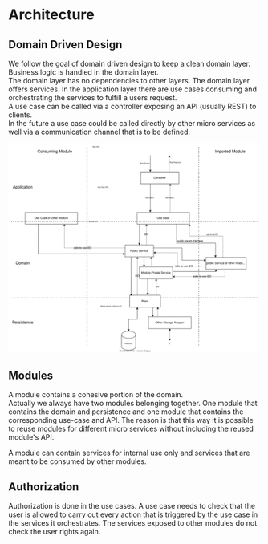 # Architecture

## Domain Driven Design

We follow the goal of domain driven design to keep a clean domain layer.<br>
Business logic is handled in the domain layer.<br>
The domain layer has no dependencies to other layers.
The domain layer offers services. In the application layer there are use cases consuming and orchestrating the services to fulfill a users request.<br>
A use case can be called via a controller exposing an API (usually REST) to clients.<br>
In the future a use case could be called directly by other micro services as well via a communication channel that is to be defined.

![Class Structure](./img/class-structure.svg)

## Modules

A module contains a cohesive portion of the domain. <br>
Actually we always have two modules belonging together. One module that contains the domain and persistence and one module that contains the corresponding use-case and API. The reason is that this way it is possible to reuse modules for different micro services without including the reused module's API.

A module can contain services for internal use only and services that are meant to be consumed by other modules.

## Authorization

Authorization is done in the use cases. A use case needs to check that the user is allowed to carry out every action that is triggered by the use case in the services it orchestrates.
The services exposed to other modules do not check the user rights again.
